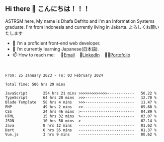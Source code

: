 ## Hi there 👋 こんにちは！！！
ASTRSM here, My name is Dhafa Defrito and I'm an Information Systems graduate. I'm from Indonesia and currently living in Jakarta. よろしくお願いたします

- 🔭 I’m a proficient front-end web developer.
- 🌱 I’m currently learning Japanese(日本語).
- 📫 How to reach me: &nbsp;&nbsp;&nbsp;&nbsp;📧[Email](ddefrito@gmail.com)&nbsp;&nbsp;&nbsp;&nbsp;💼[LinkedIn](https://www.linkedin.com/in/dhafa-defrita-rama-yudistira-9357a9229/)&nbsp;&nbsp;&nbsp;&nbsp;👨‍🎨[Portofolio](https://ddefrito.vercel.app/)
<br>
<!-- <p align="left">
<a href="https://github.com/ASTRSM">
  <img height="180em" src="https://github-readme-stats-eight-theta.vercel.app/api?username=ASTRSM&show_icons=true&theme=dracula&include_all_commits=true&count_private=true"/>
  <img height="180em" src="https://github-readme-stats-eight-theta.vercel.app/api/top-langs/?username=ASTRSM&layout=compact&langs_count=8&theme=dracula"/>
</a>
</p> -->

<!--START_SECTION:waka-->

```txt
From: 25 January 2023 - To: 03 February 2024

Total Time: 506 hrs 29 mins

JavaScript       254 hrs 21 mins >>>>>>>>>>>>>------------   50.22 %
TypeScript       64 hrs 20 mins  >>>----------------------   12.70 %
Blade Template   58 hrs 4 mins   >>>----------------------   11.47 %
PHP              49 hrs 2 mins   >>-----------------------   09.68 %
CSS              24 hrs 46 mins  >------------------------   04.89 %
HTML             15 hrs 32 mins  >------------------------   03.07 %
JSON             10 hrs 50 mins  >------------------------   02.14 %
Java             8 hrs 12 mins   -------------------------   01.62 %
Dart             6 hrs 55 mins   -------------------------   01.37 %
Vue.js           3 hrs 9 mins    -------------------------   00.62 %
```

<!--END_SECTION:waka-->
